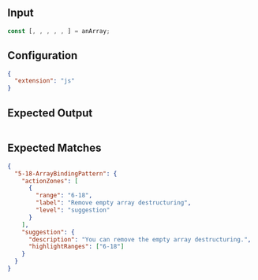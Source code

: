 
## Input
```javascript input
const [, , , , , ] = anArray;
```

## Configuration
```json configuration
{
  "extension": "js"
}
```

## Expected Output
```javascript expected output
```

## Expected Matches
```json expected matches
{
  "5-18-ArrayBindingPattern": {
    "actionZones": [
      {
        "range": "6-18",
        "label": "Remove empty array destructuring",
        "level": "suggestion"
      }
    ],
    "suggestion": {
      "description": "You can remove the empty array destructuring.",
      "highlightRanges": ["6-18"]
    }
  }
}
```
